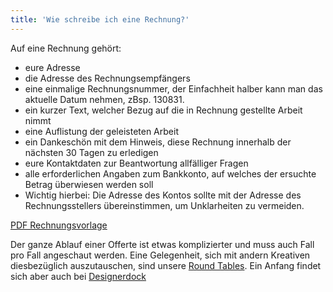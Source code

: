 ```yaml
---
title: 'Wie schreibe ich eine Rechnung?'
---
```


Auf eine Rechnung gehört:

- eure Adresse
- die Adresse des Rechnungsempfängers
- eine einmalige Rechnungsnummer, der Einfachheit halber kann man das aktuelle Datum nehmen, zBsp. 130831.
- ein kurzer Text, welcher Bezug auf die in Rechnung gestellte Arbeit nimmt
- eine Auflistung der geleisteten Arbeit
- ein Dankeschön mit dem Hinweis, diese Rechnung innerhalb der nächsten 30 Tagen zu erledigen
- eure Kontaktdaten zur Beantwortung allfälliger Fragen
- alle erforderlichen Angaben zum Bankkonto, auf welches der ersuchte Betrag überwiesen werden soll
- Wichtig hierbei: Die Adresse des Kontos sollte mit der Adresse des Rechnungsstellers übereinstimmen, um Unklarheiten zu vermeiden.

[PDF Rechnungsvorlage](Rechnungsvorlage.pdf)

Der ganze Ablauf einer Offerte ist etwas komplizierter und muss auch Fall pro Fall angeschaut werden. Eine Gelegenheit, sich mit andern Kreativen diesbezüglich auszutauschen, sind unsere [Round Tables](/round-table). Ein Anfang findet sich aber auch bei [Designerdock](https://www.designerdock.com/extras/arbeitsrecht/beispiel-kostenangebot/)
